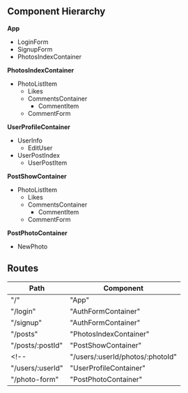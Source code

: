 ## Component Hierarchy

**App**
 + LoginForm
 + SignupForm
 + PhotosIndexContainer


**PhotosIndexContainer**
  - PhotoListItem
    + Likes
    + CommentsContainer
      + CommentItem
    + CommentForm


**UserProfileContainer**
  + UserInfo
    - EditUser
  + UserPostIndex
    - UserPostItem

**PostShowContainer**
  - PhotoListItem
    + Likes
    + CommentsContainer
      - CommentItem
    + CommentForm

**PostPhotoContainer**
 + NewPhoto



## Routes

|Path   | Component   |
|-------|-------------|
| "/"    | "App" |
| "/login" | "AuthFormContainer" |
| "/signup" | "AuthFormContainer" |
| "/posts"    | "PhotosIndexContainer" |
| "/posts/:postId" | "PostShowContainer" |
<!-- | "/users/:userId/photos/:photoId" | "PostShowContainer" | -->
| "/users/:userId" | "UserProfileContainer" |
| "/photo-form" | "PostPhotoContainer" |
